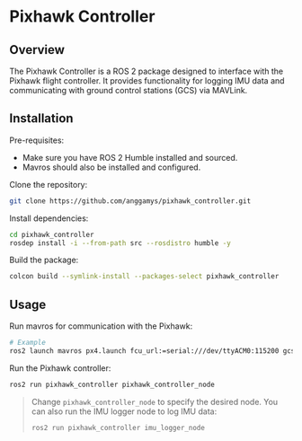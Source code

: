 # Pixhawk Controller

## Overview

The Pixhawk Controller is a ROS 2 package designed to interface with the Pixhawk flight controller. It provides functionality for logging IMU data and communicating with ground control stations (GCS) via MAVLink.

## Installation

Pre-requisites:

- Make sure you have ROS 2 Humble installed and sourced.
- Mavros should also be installed and configured.

Clone the repository:

```bash
git clone https://github.com/anggamys/pixhawk_controller.git
```

Install dependencies:

```bash
cd pixhawk_controller
rosdep install -i --from-path src --rosdistro humble -y
```

Build the package:

```bash
colcon build --symlink-install --packages-select pixhawk_controller
```

## Usage

Run mavros for communication with the Pixhawk:

```bash
# Example
ros2 launch mavros px4.launch fcu_url:=serial:///dev/ttyACM0:115200 gcs_url:=udp://@:14555
```

Run the Pixhawk controller:

```bash
ros2 run pixhawk_controller pixhawk_controller_node
```

> Change `pixhawk_controller_node` to specify the desired node.
> You can also run the IMU logger node to log IMU data:
>
> ```bash
> ros2 run pixhawk_controller imu_logger_node
> ```
